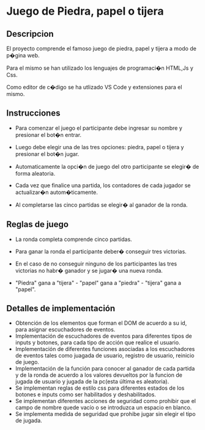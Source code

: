 # Juego de Piedra, papel o tijera  


## Descripcion  


El proyecto comprende el famoso juego de piedra, papel y tijera a modo de p�gina web.

Para el mismo se han utilizado los lenguajes de programaci�n HTML,Js y Css.

Como editor de c�digo se ha utlizado VS Code y extensiones para el mismo.

## Instrucciones

- Para comenzar el juego el participante debe ingresar su nombre y presionar el bot�n entrar.

- Luego debe elegir una de las tres opciones: piedra, papel o tijera y presionar el bot�n jugar.

- Automaticamente la opci�n de juego del otro participante se elegir� de forma aleatoria.

- Cada vez que finalice una partida, los contadores de cada jugador se actualizar�n autom�ticamente.

- Al completarse las cinco partidas se elegir� al ganador de la ronda.

## Reglas de juego

- La ronda completa comprende cinco partidas.

- Para ganar la ronda el participante deber� conseguir tres victorias.

- En el caso de no conseguir ninguno de los participantes las tres victorias no habr� ganador y se jugar� una nueva ronda.

- "Piedra" gana a "tijera" - "papel" gana a "piedra" - "tijera" gana a "papel".

## Detalles de implementación

- Obtención de los elementos que forman el DOM de acuerdo a su id, para asignar escuchadores de eventos.
- Implementación de escuchadores de eventos para diferentes tipos de inputs y botones, para cada tipo de acción que realice el usuario.
- Implementación de diferentes funciones asociadas a los escuchadores de eventos tales como juagada de usuario, registro de usuario, reinicio de juego.
- Implementación de la función para conocer al ganador de cada partida y de la ronda de acuerdo a los valores devueltos por la funcion de jugada de usuario y jugada de la pc(esta última es aleatoria).
- Se implementan reglas de estilo css para diferentes estados de los botones e inputs como ser habilitados y deshabilitados.
- Se implementan diferentes acciones de seguridad como prohibir que el campo de nombre quede vacío o se introduzca un espacio en blanco.
- Se implementa medida de seguridad que prohibe jugar sin elegir el tipo de jugada.


